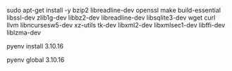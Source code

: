 
sudo apt-get install -y bzip2 libreadline-dev openssl make build-essential libssl-dev zlib1g-dev libbz2-dev libreadline-dev libsqlite3-dev wget curl llvm libncursesw5-dev xz-utils tk-dev libxml2-dev libxmlsec1-dev libffi-dev liblzma-dev

pyenv install 3.10.16

pyenv global 3.10.16
